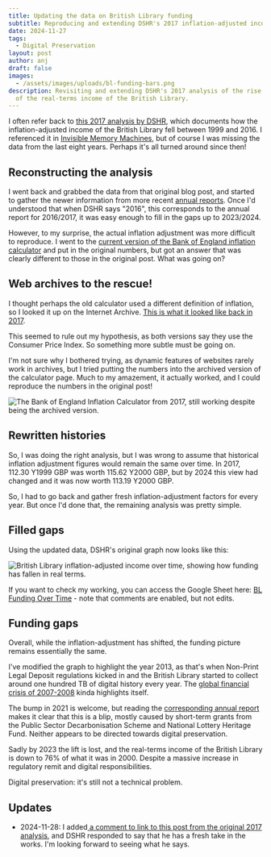 ```yaml
---
title: Updating the data on British Library funding
subtitle: Reproducing and extending DSHR's 2017 inflation-adjusted income analysis
date: 2024-11-27
tags:
  - Digital Preservation
layout: post
author: anj
draft: false
images:
  - /assets/images/uploads/bl-funding-bars.png
description: Revisiting and extending DSHR's 2017 analysis of the rise and fall
  of the real-terms income of the British Library.
---
```

I often refer back to [this 2017 analysis by DSHR](https://blog.dshr.org/2017/08/preservation-is-not-technical-problem.html), which documents how the inflation-adjusted income of the British Library fell between 1999 and 2016. I referenced it in [Invisible Memory Machines](/2024/05/14/invisible-memory-machines/), but of course I was missing the data from the last eight years. Perhaps it's all turned around since then!

## Reconstructing the analysis

I went back and grabbed the data from that original blog post, and started to gather the newer information from more recent [annual reports](https://www.gov.uk/search/transparency-and-freedom-of-information-releases?organisations[]=british-library&parent=british-library). Once I'd understood that when DSHR says "2016", this corresponds to the annual report for 2016/2017, it was easy enough to fill in the gaps up to 2023/2024.

However, to my surprise, the actual inflation adjustment was more difficult to reproduce. I went to the [current version of the Bank of England inflation calculator](https://www.bankofengland.co.uk/monetary-policy/inflation/inflation-calculator) and put in the original numbers, but got an answer that was clearly different to those in the original post.  What was going on?

## Web archives to the rescue!

I thought perhaps the old calculator used a different definition of inflation, so I looked it up on the Internet Archive. [This is what it looked like back in 2017](https://web.archive.org/web/20170711171621/http://www.bankofengland.co.uk:80/education/Pages/resources/inflationtools/calculator/default.aspx).

This seemed to rule out my hypothesis, as both versions say they use the Consumer Price Index. So something more subtle must be going on.

I'm not sure why I bothered trying, as dynamic features of websites rarely work in archives, but I tried putting the numbers into the archived version of the calculator page. Much to my amazement, it actually worked, and I could reproduce the numbers in the original post!

![The Bank of England Inflation Calculator from 2017, still working despite being the archived version.](/assets/images/uploads/2017-ia-uk-inflation-calculator-bank-of-england.png "The Bank of England Inflation Calculator c. 2017, Internet Archive.")

## Rewritten histories

So, I was doing the right analysis, but I was wrong to assume that historical inflation adjustment figures would remain the same over time.  In 2017, 112.30 Y1999 GBP was worth 115.62 Y2000 GBP, but by 2024 this view had changed and it was now worth 113.19 Y2000 GBP.

So, I had to go back and gather fresh inflation-adjustment factors for every year. But once I'd done that, the remaining analysis was pretty simple. 

## Filled gaps

Using the updated data, DSHR's original graph now looks like this:

![British Library inflation-adjusted income over time, showing how funding has fallen in real terms.](/assets/images/uploads/bl-funding-adjusted-1999-2023.png "British Library Income Over Time, Inflation-Adjusted to Year 2000 GBP.")

If you want to check my working, you can access the Google Sheet here: [BL Funding Over Time](https://docs.google.com/spreadsheets/d/1uxjiuWYZrALF2mthmiYbUPieu1dEdEwv9GB8dEAizso/edit?gid=0#gid=0) - note that comments are enabled, but not edits.

## Funding gaps

Overall, while the inflation-adjustment has shifted, the funding picture remains essentially the same. 

I've modified the graph to highlight the year 2013, as that's when Non-Print Legal Deposit regulations kicked in and the British Library started to collect around one hundred TB of digital history every year. The [global financial crisis of 2007-2008](https://en.wikipedia.org/wiki/2007%E2%80%932008_financial_crisis) kinda highlights itself.

The bump in 2021 is welcome, but reading the [corresponding annual report](https://assets.publishing.service.gov.uk/media/62d7f0d2e90e071e82002418/British_Library_Annual_Report_and_Accounts_2021-22_FINAL.pdf) makes it clear that this is a blip, mostly caused by short-term grants from the Public Sector Decarbonisation Scheme and National Lottery Heritage Fund. Neither appears to be directed towards digital preservation.

Sadly by 2023 the lift is lost, and the real-terms income of the British Library is down to 76% of what it was in 2000. Despite a massive increase in regulatory remit and digital responsibilities.

Digital preservation: it's still not a technical problem.

## Updates

* 2024-11-28: I added[ a comment to link to this post from the original 2017 analysis](https://blog.dshr.org/2017/08/preservation-is-not-technical-problem.html?showComment=1732749829332#c3303344560660499971), and DSHR responded to say that he has a fresh take in the works. I'm looking forward to seeing what he says.
